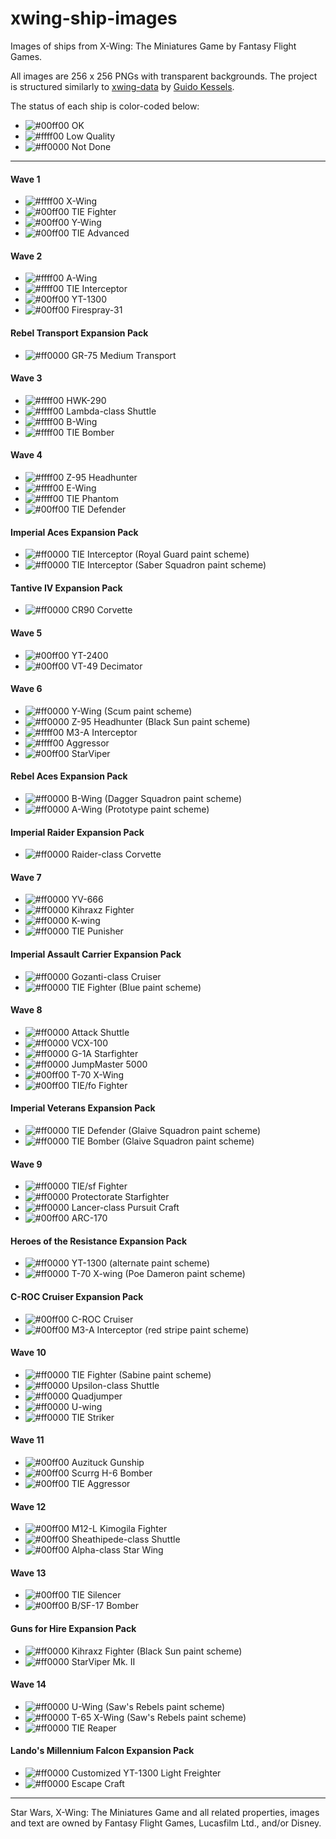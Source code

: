 # xwing-ship-images
Images of ships from X-Wing: The Miniatures Game by Fantasy Flight Games.

All images are 256 x 256 PNGs with transparent backgrounds. The project is structured similarly to [xwing-data](https://github.com/guidokessels/xwing-data) by [Guido Kessels](https://github.com/guidokessels).

The status of each ship is color-coded below:

* ![#00ff00](https://placehold.it/15/00ff00/000000?text=+) OK
* ![#ffff00](https://placehold.it/15/ffff00/000000?text=+) Low Quality
* ![#ff0000](https://placehold.it/15/ff0000/000000?text=+) Not Done

---

#### Wave 1

* ![#ffff00](https://placehold.it/15/ffff00/000000?text=+) X-Wing
* ![#00ff00](https://placehold.it/15/00ff00/000000?text=+) TIE Fighter
* ![#00ff00](https://placehold.it/15/00ff00/000000?text=+) Y-Wing
* ![#00ff00](https://placehold.it/15/00ff00/000000?text=+) TIE Advanced

#### Wave 2

* ![#ffff00](https://placehold.it/15/ffff00/000000?text=+) A-Wing
* ![#ffff00](https://placehold.it/15/ffff00/000000?text=+) TIE Interceptor
* ![#00ff00](https://placehold.it/15/00ff00/000000?text=+) YT-1300
* ![#00ff00](https://placehold.it/15/00ff00/000000?text=+) Firespray-31

#### Rebel Transport Expansion Pack

* ![#ff0000](https://placehold.it/15/ff0000/000000?text=+) GR-75 Medium Transport

#### Wave 3

* ![#ffff00](https://placehold.it/15/ffff00/000000?text=+) HWK-290
* ![#ffff00](https://placehold.it/15/ffff00/000000?text=+) Lambda-class Shuttle
* ![#ffff00](https://placehold.it/15/ffff00/000000?text=+) B-Wing
* ![#ffff00](https://placehold.it/15/ffff00/000000?text=+) TIE Bomber

#### Wave 4

* ![#ffff00](https://placehold.it/15/ffff00/000000?text=+) Z-95 Headhunter
* ![#ffff00](https://placehold.it/15/ffff00/000000?text=+) E-Wing
* ![#ffff00](https://placehold.it/15/ffff00/000000?text=+) TIE Phantom
* ![#00ff00](https://placehold.it/15/00ff00/000000?text=+) TIE Defender

#### Imperial Aces Expansion Pack

* ![#ff0000](https://placehold.it/15/ff0000/000000?text=+) TIE Interceptor (Royal Guard paint scheme)
* ![#ff0000](https://placehold.it/15/ff0000/000000?text=+) TIE Interceptor (Saber Squadron paint scheme)

#### Tantive IV Expansion Pack

* ![#ff0000](https://placehold.it/15/ff0000/000000?text=+) CR90 Corvette

#### Wave 5

* ![#00ff00](https://placehold.it/15/00ff00/000000?text=+) YT-2400
* ![#00ff00](https://placehold.it/15/00ff00/000000?text=+) VT-49 Decimator

#### Wave 6

* ![#ff0000](https://placehold.it/15/ff0000/000000?text=+) Y-Wing (Scum paint scheme)
* ![#ff0000](https://placehold.it/15/ff0000/000000?text=+) Z-95 Headhunter (Black Sun paint scheme)
* ![#ffff00](https://placehold.it/15/ffff00/000000?text=+) M3-A Interceptor
* ![#ffff00](https://placehold.it/15/ffff00/000000?text=+) Aggressor
* ![#00ff00](https://placehold.it/15/00ff00/000000?text=+) StarViper

#### Rebel Aces Expansion Pack

* ![#ff0000](https://placehold.it/15/ff0000/000000?text=+) B-Wing (Dagger Squadron paint scheme)
* ![#ff0000](https://placehold.it/15/ff0000/000000?text=+) A-Wing (Prototype paint scheme)

#### Imperial Raider Expansion Pack

* ![#ff0000](https://placehold.it/15/ff0000/000000?text=+) Raider-class Corvette

#### Wave 7

* ![#ff0000](https://placehold.it/15/ff0000/000000?text=+) YV-666
* ![#ff0000](https://placehold.it/15/ff0000/000000?text=+) Kihraxz Fighter
* ![#ff0000](https://placehold.it/15/ff0000/000000?text=+) K-wing
* ![#ff0000](https://placehold.it/15/ff0000/000000?text=+) TIE Punisher

#### Imperial Assault Carrier Expansion Pack

* ![#ff0000](https://placehold.it/15/ff0000/000000?text=+) Gozanti-class Cruiser
* ![#ff0000](https://placehold.it/15/ff0000/000000?text=+) TIE Fighter (Blue paint scheme)

#### Wave 8

* ![#ff0000](https://placehold.it/15/ff0000/000000?text=+) Attack Shuttle
* ![#ff0000](https://placehold.it/15/ff0000/000000?text=+) VCX-100
* ![#ff0000](https://placehold.it/15/ff0000/000000?text=+) G-1A Starfighter
* ![#ff0000](https://placehold.it/15/ff0000/000000?text=+) JumpMaster 5000
* ![#00ff00](https://placehold.it/15/00ff00/000000?text=+) T-70 X-Wing
* ![#00ff00](https://placehold.it/15/00ff00/000000?text=+) TIE/fo Fighter

#### Imperial Veterans Expansion Pack

* ![#ff0000](https://placehold.it/15/ff0000/000000?text=+) TIE Defender (Glaive Squadron paint scheme)
* ![#ff0000](https://placehold.it/15/ff0000/000000?text=+) TIE Bomber (Glaive Squadron paint scheme)

#### Wave 9

* ![#ff0000](https://placehold.it/15/ff0000/000000?text=+) TIE/sf Fighter
* ![#ff0000](https://placehold.it/15/ff0000/000000?text=+) Protectorate Starfighter
* ![#ff0000](https://placehold.it/15/ff0000/000000?text=+) Lancer-class Pursuit Craft
* ![#00ff00](https://placehold.it/15/00ff00/000000?text=+) ARC-170

#### Heroes of the Resistance Expansion Pack

* ![#ff0000](https://placehold.it/15/ff0000/000000?text=+) YT-1300 (alternate paint scheme)
* ![#ff0000](https://placehold.it/15/ff0000/000000?text=+) T-70 X-wing (Poe Dameron paint scheme)

#### C-ROC Cruiser Expansion Pack

* ![#00ff00](https://placehold.it/15/00ff00/000000?text=+) C-ROC Cruiser
* ![#00ff00](https://placehold.it/15/00ff00/000000?text=+) M3-A Interceptor (red stripe paint scheme)

#### Wave 10

* ![#ff0000](https://placehold.it/15/ff0000/000000?text=+) TIE Fighter (Sabine paint scheme)
* ![#ff0000](https://placehold.it/15/ff0000/000000?text=+) Upsilon-class Shuttle
* ![#ff0000](https://placehold.it/15/ff0000/000000?text=+) Quadjumper
* ![#ff0000](https://placehold.it/15/ff0000/000000?text=+) U-wing
* ![#ff0000](https://placehold.it/15/ff0000/000000?text=+) TIE Striker

#### Wave 11

* ![#00ff00](https://placehold.it/15/00ff00/000000?text=+) Auzituck Gunship
* ![#00ff00](https://placehold.it/15/00ff00/000000?text=+) Scurrg H-6 Bomber
* ![#00ff00](https://placehold.it/15/00ff00/000000?text=+) TIE Aggressor

#### Wave 12

* ![#00ff00](https://placehold.it/15/00ff00/000000?text=+) M12-L Kimogila Fighter
* ![#00ff00](https://placehold.it/15/00ff00/000000?text=+) Sheathipede-class Shuttle
* ![#00ff00](https://placehold.it/15/00ff00/000000?text=+) Alpha-class Star Wing

#### Wave 13

* ![#00ff00](https://placehold.it/15/00ff00/000000?text=+) TIE Silencer
* ![#00ff00](https://placehold.it/15/00ff00/000000?text=+) B/SF-17 Bomber

#### Guns for Hire Expansion Pack

* ![#ff0000](https://placehold.it/15/ff0000/000000?text=+) Kihraxz Fighter (Black Sun paint scheme)
* ![#ff0000](https://placehold.it/15/ff0000/000000?text=+) StarViper Mk. II

#### Wave 14

* ![#ff0000](https://placehold.it/15/ff0000/000000?text=+) U-Wing (Saw's Rebels paint scheme)
* ![#ff0000](https://placehold.it/15/ff0000/000000?text=+) T-65 X-Wing (Saw's Rebels paint scheme)
* ![#ff0000](https://placehold.it/15/ff0000/000000?text=+) TIE Reaper

#### Lando's Millennium Falcon Expansion Pack

* ![#ff0000](https://placehold.it/15/ff0000/000000?text=+) Customized YT-1300 Light Freighter
* ![#ff0000](https://placehold.it/15/ff0000/000000?text=+) Escape Craft

---

Star Wars, X-Wing: The Miniatures Game and all related properties, images and text are owned by Fantasy Flight Games, Lucasfilm Ltd., and/or Disney.
